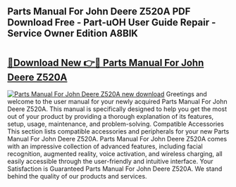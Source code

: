 ## Parts Manual For John Deere Z520A PDF Download Free - Part-uOH User Guide Repair - Service Owner Edition A8BlK

# <h2><a href="http://bc76797.oget.top/?id=Parts+Manual+For+John+Deere+Z520A">🔗Download New 👉🔴 Parts Manual For John Deere Z520A</a></h2>

[![Parts Manual For John Deere Z520A new download](https://i.imgur.com/5g1atiW.png)](http://bc76797.oget.top/?id=Parts+Manual+For+John+Deere+Z520A)
Greetings and welcome to the user manual for your newly acquired Parts Manual For John Deere Z520A. This manual is specifically designed to help you get the most out of your product by providing a thorough explanation of its features, setup, usage, maintenance, and problem-solving. Compatible Accessories This section lists compatible accessories and peripherals for your new Parts Manual For John Deere Z520A. Parts Manual For John Deere Z520A comes with an impressive collection of advanced features, including facial recognition, augmented reality, voice activation, and wireless charging, all easily accessible through the user-friendly and intuitive interface. Your Satisfaction is Guaranteed Parts Manual For John Deere Z520A. We stand behind the quality of our products and services.
